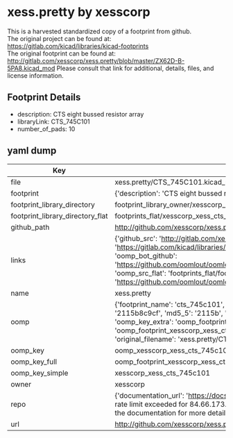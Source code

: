 # xess.pretty by xesscorp  
This is a harvested standardized copy of a footprint from github.  
The original project can be found at:  
https://gitlab.com/kicad/libraries/kicad-footprints  
The original footprint can be found at:
http://gitlab.com/xesscorp/xess.pretty/blob/master/ZX62D-B-5PA8.kicad_mod
Please consult that link for additional, details, files, and license information.  
## Footprint Details
* description: CTS eight bussed resistor array  
* libraryLink: CTS_745C101  
* number_of_pads: 10  
## yaml dump  
| Key | Value |  
| --- | --- |  
| file | xess.pretty/CTS_745C101.kicad_mod |  
| footprint | {'description': 'CTS eight bussed resistor array', 'libraryLink': 'CTS_745C101', 'number_of_pads': 10} |  
| footprint_library_directory | footprint_library_owner/xesscorp_xess.pretty |  
| footprint_library_directory_flat | footprints_flat/xesscorp_xess_cts_745c101/working |  
| github_path | http://github.com/xesscorp/xess.pretty/blob/master/CTS_745C101.kicad_mod |  
| links | {'github_src': 'http://gitlab.com/xesscorp/xess.pretty/blob/master/ZX62D-B-5PA8.kicad_mod', 'github_src_repo': 'https://gitlab.com/kicad/libraries/kicad-footprints', 'oomp_bot': 'footprints/xesscorp_xess_cts_745c101/working', 'oomp_bot_github': 'https://github.com/oomlout/oomlout_oomp_footprint_bot/tree/main/footprints/xesscorp_xess_cts_745c101/working', 'oomp_src_flat': 'footprints_flat/footprints_flat/xesscorp_xess_cts_745c101/working', 'oomp_src_flat_github': 'https://github.com/oomlout/oomlout_oomp_footprint_src/tree/main/footprints_flat/xesscorp_xess_cts_745c101/working'} |  
| name | xess.pretty |  
| oomp | {'footprint_name': 'cts_745c101', 'library_name': 'xess', 'md5': '2115b8c9cf4c2663a3e0a15aa422270b', 'md5_10': '2115b8c9cf', 'md5_5': '2115b', 'md5_6': '2115b8', 'oomp_key': 'oomp_xesscorp_xess_cts_745c101', 'oomp_key_extra': 'oomp_footprint_xesscorp_xess_cts_745c101', 'oomp_key_full': 'oomp_footprint_xesscorp_xess_cts_745c101_2115b8', 'oomp_key_simple': 'xesscorp_xess_cts_745c101', 'original_filename': 'xess.pretty/CTS_745C101.kicad_mod', 'owner_name': 'xesscorp'} |  
| oomp_key | oomp_xesscorp_xess_cts_745c101 |  
| oomp_key_full | oomp_footprint_xesscorp_xess_cts_745c101 |  
| oomp_key_simple | xesscorp_xess_cts_745c101 |  
| owner | xesscorp |  
| repo | {'documentation_url': 'https://docs.github.com/rest/overview/resources-in-the-rest-api#rate-limiting', 'message': "API rate limit exceeded for 84.66.173.59. (But here's the good news: Authenticated requests get a higher rate limit. Check out the documentation for more details.)"} |  
| url | http://github.com/xesscorp/xess.pretty |  

